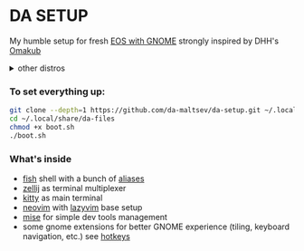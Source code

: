 # DA SETUP

My humble setup for fresh [EOS with GNOME](https://endeavouros.com/) strongly inspired by DHH's [Omakub](https://github.com/basecamp/omakub/tree/master)

<details><summary>other distros</summary>probably gonna work on other Arch-based distros with gnome and yay
</details>

### To set everything up:

```bash
git clone --depth=1 https://github.com/da-maltsev/da-setup.git ~/.local/share/da-files
cd ~/.local/share/da-files
chmod +x boot.sh
./boot.sh
```

### What's inside

- [fish](https://fishshell.com/) shell with a bunch of [aliases](https://github.com/da-maltsev/da-files/tree/master/configs/fish/functions)
- [zellij](https://zellij.dev/about/) as terminal multiplexer
- [kitty](https://sw.kovidgoyal.net/kitty/) as main terminal
- [neovim](https://neovim.io/) with [lazyvim](https://www.lazyvim.org/) base setup
- [mise](https://mise.jdx.dev/dev-tools/) for simple dev tools management
- some gnome extensions for better GNOME experience (tiling, keyboard navigation, etc.) see [hotkeys](https://github.com/da-maltsev/da-files/blob/master/install/desktop/gnome-hotkeys.sh)
